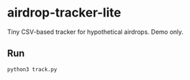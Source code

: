 # airdrop-tracker-lite

Tiny CSV-based tracker for hypothetical airdrops. Demo only.

## Run
```bash
python3 track.py
